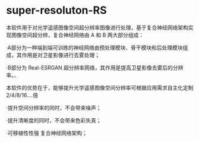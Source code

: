 # super-resoluton-RS
本软件用于对光学遥感图像空间超分辨率图像进行处理，基于复合神经网络架构实现图像空间超分辨，复合神经网络由 A 和 B 两大部分组成：

·A部分为一种端到端可训练的神经网络由预处理模块、骨干模块和后处理模块组成，其作用是对卫星影像进行去雾处理；

·B部分为 Real-ESRGAN 超分辨率网络，其作用是提高卫星影像去雾后的分辨率。、

本软件的优势在于，能够提升光学遥感图像空间分辨率可根据应用需求自主化定制2/4/8/16….倍

·提升空间分辨率的同时，不会带来噪声；

·提升清晰度的同时，不会带来色彩失真；

·可移植性性强 复合神经网络架构；

